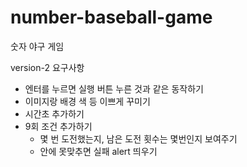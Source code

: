 # number-baseball-game
숫자 야구 게임

version-2 요구사항
- 엔터를 누르면 실행 버튼 누른 것과 같은 동작하기
- 이미지랑 배경 색 등 이쁘게 꾸미기 
- 시간초 추가하기 
- 9회 조건 추가하기
  - 몇 번 도전했는지, 남은 도전 횟수는 몇번인지 보여주기 
  - 안에 못맞추면 실패 alert 띄우기